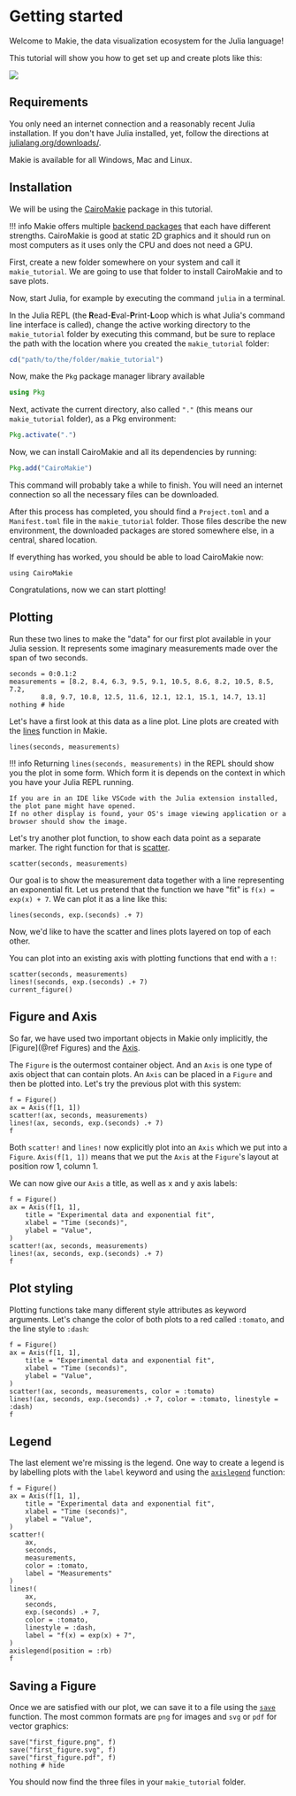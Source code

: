 # Getting started

Welcome to Makie, the data visualization ecosystem for the Julia language!

This tutorial will show you how to get set up and create plots like this:

![](./first_figure.svg)

## Requirements

You only need an internet connection and a reasonably recent Julia installation.
If you don't have Julia installed, yet, follow the directions at [julialang.org/downloads/](https://julialang.org/downloads/).

Makie is available for all  Windows, Mac and Linux.

## Installation

We will be using the [CairoMakie](@ref) package in this tutorial.

!!! info
    Makie offers multiple [backend packages](@ref "What is a backend") that each have different strengths.
    CairoMakie is good at static 2D graphics and it should run on most computers as it uses only the CPU and does not need a GPU.

First, create a new folder somewhere on your system and call it `makie_tutorial`.
We are going to use that folder to install CairoMakie and to save plots.

Now, start Julia, for example by executing the command `julia` in a terminal.

In the Julia REPL (the **R**ead-**E**val-**P**rint-**L**oop which is what Julia's command line interface is called), change the active working directory to the `makie_tutorial` folder by executing this command, but be sure to replace the path with the location where you created the `makie_tutorial` folder:

```julia
cd("path/to/the/folder/makie_tutorial")
```

Now, make the `Pkg` package manager library available

```julia
using Pkg
```

Next, activate the current directory, also called `"."` (this means our `makie_tutorial` folder), as a Pkg environment:

```julia
Pkg.activate(".")
```

Now, we can install CairoMakie and all its dependencies by running:

```julia
Pkg.add("CairoMakie")
```

This command will probably take a while to finish. You will need an internet connection so all the necessary files can be downloaded.

After this process has completed, you should find a `Project.toml` and a `Manifest.toml` file in the `makie_tutorial` folder.
Those files describe the new environment, the downloaded packages are stored somewhere else, in a central, shared location.

If everything has worked, you should be able to load CairoMakie now:

```@example tutorial
using CairoMakie
```

Congratulations, now we can start plotting!

## Plotting

Run these two lines to make the "data" for our first plot available in your Julia session.
It represents some imaginary measurements made over the span of two seconds.

```@example tutorial
seconds = 0:0.1:2
measurements = [8.2, 8.4, 6.3, 9.5, 9.1, 10.5, 8.6, 8.2, 10.5, 8.5, 7.2,
        8.8, 9.7, 10.8, 12.5, 11.6, 12.1, 12.1, 15.1, 14.7, 13.1]
nothing # hide
```

Let's have a first look at this data as a line plot.
Line plots are created with the [lines](@ref) function in Makie.

```@figure tutorial
lines(seconds, measurements)
```

!!! info
    Returning `lines(seconds, measurements)` in the REPL should show you the plot in some form.
    Which form it is depends on the context in which you have your Julia REPL running.

    If you are in an IDE like VSCode with the Julia extension installed, the plot pane might have opened.
    If no other display is found, your OS's image viewing application or a browser should show the image.

Let's try another plot function, to show each data point as a separate marker.
The right function for that is [scatter](@ref).

```@figure tutorial
scatter(seconds, measurements)
```

Our goal is to show the measurement data together with a line representing an exponential fit.
Let us pretend that the function we have "fit" is `f(x) = exp(x) + 7`.
We can plot it as a line like this:

```@figure tutorial
lines(seconds, exp.(seconds) .+ 7)
```

Now, we'd like to have the scatter and lines plots layered on top of each other.

You can plot into an existing axis with plotting functions that end with a `!`:

```@figure tutorial
scatter(seconds, measurements)
lines!(seconds, exp.(seconds) .+ 7)
current_figure()
```

## Figure and Axis

So far, we have used two important objects in Makie only implicitly, the [Figure](@ref Figures) and the [Axis](@ref).

The `Figure` is the outermost container object. And an `Axis` is one type of axis object that can contain plots. An `Axis` can be placed in a `Figure` and then be plotted into.
Let's try the previous plot with this system:

```@figure tutorial
f = Figure()
ax = Axis(f[1, 1])
scatter!(ax, seconds, measurements)
lines!(ax, seconds, exp.(seconds) .+ 7)
f
```

Both `scatter!` and `lines!` now explicitly plot into an `Axis` which we put into a `Figure`.
`Axis(f[1, 1])` means that we put the `Axis` at the `Figure`'s layout at position row 1, column 1.

We can now give our `Axis` a title, as well as x and y axis labels:

```@figure tutorial
f = Figure()
ax = Axis(f[1, 1],
    title = "Experimental data and exponential fit",
    xlabel = "Time (seconds)",
    ylabel = "Value",
)
scatter!(ax, seconds, measurements)
lines!(ax, seconds, exp.(seconds) .+ 7)
f
```

## Plot styling

Plotting functions take many different style attributes as keyword arguments.
Let's change the color of both plots to a red called `:tomato`, and the line style to `:dash`:

```@figure tutorial
f = Figure()
ax = Axis(f[1, 1],
    title = "Experimental data and exponential fit",
    xlabel = "Time (seconds)",
    ylabel = "Value",
)
scatter!(ax, seconds, measurements, color = :tomato)
lines!(ax, seconds, exp.(seconds) .+ 7, color = :tomato, linestyle = :dash)
f
```

## Legend

The last element we're missing is the legend.
One way to create a legend is by labelling plots with the `label` keyword and using the [`axislegend`](@ref) function:

```@figure tutorial
f = Figure()
ax = Axis(f[1, 1],
    title = "Experimental data and exponential fit",
    xlabel = "Time (seconds)",
    ylabel = "Value",
)
scatter!(
    ax,
    seconds,
    measurements,
    color = :tomato,
    label = "Measurements"
)
lines!(
    ax,
    seconds,
    exp.(seconds) .+ 7,
    color = :tomato,
    linestyle = :dash,
    label = "f(x) = exp(x) + 7",
)
axislegend(position = :rb)
f
```

## Saving a Figure

Once we are satisfied with our plot, we can save it to a file using the [`save`](@ref) function.
The most common formats are `png` for images and `svg` or `pdf` for vector graphics:

```@example tutorial
save("first_figure.png", f)
save("first_figure.svg", f)
save("first_figure.pdf", f)
nothing # hide
```

You should now find the three files in your `makie_tutorial` folder.

